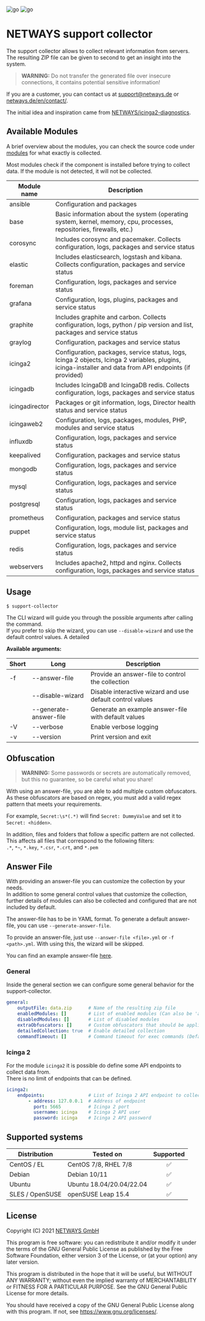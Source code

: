 ![go](https://github.com/NETWAYS/support-collector/actions/workflows/go.yml/badge.svg)
![go](https://github.com/NETWAYS/support-collector/actions/workflows/golangci-lint.yml/badge.svg)

# NETWAYS support collector

The support collector allows to collect relevant information from servers. The resulting ZIP file can be given to second to get an insight into the system.

> **WARNING:** Do not transfer the generated file over insecure connections, it contains potential sensitive
> information!

If you are a customer, you can contact us at [support@netways.de](mailto:support@netways.de) or
[netways.de/en/contact/](https://www.netways.de/en/contact/).

The initial idea and inspiration came from [NETWAYS/icinga2-diagnostics](https://github.com/Icinga/icinga2-diagnostics).

## Available Modules

A brief overview about the modules, you can check the source code under [modules](modules) for what exactly is collected.

Most modules check if the component is installed before trying to collect data. If the module is not detected, it will not be collected.

| Module name    | Description                                                                                                                                              |
|----------------|----------------------------------------------------------------------------------------------------------------------------------------------------------|
| ansible        | Configuration and packages                                                                                                                               |
| base           | Basic information about the system (operating system, kernel, memory, cpu, processes, repositories, firewalls, etc.)                                     |
| corosync       | Includes corosync and pacemaker. Collects configuration, logs, packages and service status                                                               |
| elastic        | Includes elasticsearch, logstash and kibana. Collects configuration, packages and service status                                                         |
| foreman        | Configuration, logs, packages and service status                                                                                                         |
| grafana        | Configuration, logs, plugins, packages and service status                                                                                                |
| graphite       | Includes graphite and carbon. Collects configuration, logs, python / pip version and list, packages and service status                                   |
| graylog        | Configuration, packages and service status                                                                                                               |
| icinga2        | Configuration, packages, service status, logs, Icinga 2 objects, Icinga 2 variables, plugins, icinga-installer and data from API endpoints (if provided) |
| icingadb       | Includes IcingaDB and IcingaDB redis. Collects configuration, logs, packages and service status                                                          |
| icingadirector | Packages or git information, logs, Director health status and service status                                                                             |
| icingaweb2     | Configuration, logs, packages, modules, PHP, modules and service status                                                                                  |
| influxdb       | Configuration, logs, packages and service status                                                                                                         |
| keepalived     | Configuration, packages and service status                                                                                                               |
| mongodb        | Configuration, logs, packages and service status                                                                                                         |
| mysql          | Configuration, logs, packages and service status                                                                                                         |
| postgresql     | Configuration, logs, packages and service status                                                                                                         |
| prometheus     | Configuration, packages and service status                                                                                                               |
| puppet         | Configuration, logs, module list, packages and service status                                                                                            |
| redis          | Configuration, logs, packages and service status                                                                                                         |
| webservers     | Includes apache2, httpd and nginx. Collects configuration, logs, packages and service status                                                             |


## Usage

`$ support-collector`

The CLI wizard will guide you through the possible arguments after calling the command.  
If you prefer to skip the wizard, you can use `--disable-wizard` and use the default control values. A detailed 

**Available arguments:**

| Short | Long                   | Description                                               |
|-------|------------------------|-----------------------------------------------------------|
| -f    | --answer-file          | Provide an answer-file to control the collection          |
|       | --disable-wizard       | Disable interactive wizard and use default control values |
|       | --generate-answer-file | Generate an example answer-file with default values       |
| -V    | --verbose              | Enable verbose logging                                    |
| -v    | --version              | Print version and exit                                    |

## Obfuscation

> **WARNING:** Some passwords or secrets are automatically removed, but this no guarantee, so be careful what you share!

With using an answer-file, you are able to add multiple custom obfuscators.  
As these obfuscators are based on regex, you must add a valid regex pattern that meets your requirements.

For example, `Secret:\s*(.*)` will find `Secret: DummyValue` and set it to `Secret: <hidden>`.

In addition, files and folders that follow a specific pattern are not collected. This affects all files that correspond to the following filters:  
`.*`, `*~`, `*.key`, `*.csr`, `*.crt`, and `*.pem`

## Answer File

With providing an answer-file you can customize the collection by your needs.  
In addition to some general control values that customize the collection, further details of modules can also be collected and configured that are not included by default.

The answer-file has to be in YAML format. 
To generate a default answer-file, you can use `--generate-answer-file`.    

To provide an answer-file, just use `--answer-file <file>.yml` or `-f <path>.yml`. With using this, the wizard will be skipped.

You can find an example answer-file [here](doc/answer-file.yml.example).

### General

Inside the general section we can configure some general behavior for the support-collector.
````yaml
general:
    outputFile: data.zip      # Name of the resulting zip file
    enabledModules: []        # List of enabled modules (Can also be 'all')
    disabledModules: []       # List of disabled modules
    extraObfuscators: []      # Custom obfuscators that should be applied
    detailedCollection: true  # Enable detailed collection
    commandTimeout: []        # Command timeout for exec commands (Default 1m0s)
````

### Icinga 2

For the module `icinga2` it is possible do define some API endpoints to collect data from.  
There is no limit of endpoints that can be defined.

````yaml
icinga2:
    endpoints:                # List of Icinga 2 API endpoint to collect data from
        - address: 127.0.0.1  # Address of endpoint
          port: 5665          # Icinga 2 port
          username: icinga    # Icinga 2 API user
          password: icinga    # Icinga 2 API password
````

## Supported systems

| Distribution    | Tested on                | Supported |
|-----------------|--------------------------|:---------:|
| CentOS / EL     | CentOS 7/8, RHEL 7/8     |     ✅     |
| Debian          | Debian 10/11             |     ✅     |
| Ubuntu          | Ubuntu 18.04/20.04/22.04 |     ✅     |
| SLES / OpenSUSE | openSUSE Leap 15.4       |     ✅     |

## License

Copyright (C) 2021 [NETWAYS GmbH](mailto:info@netways.de)

This program is free software: you can redistribute it and/or modify it under the terms of the GNU General Public
License as published by the Free Software Foundation, either version 3 of the License, or
(at your option) any later version.

This program is distributed in the hope that it will be useful, but WITHOUT ANY WARRANTY; without even the implied
warranty of MERCHANTABILITY or FITNESS FOR A PARTICULAR PURPOSE. See the GNU General Public License for more details.

You should have received a copy of the GNU General Public License along with this program. If not,
see <https://www.gnu.org/licenses/>.